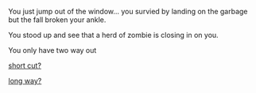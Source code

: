 You just jump out of the window... you survied by landing on the garbage but the fall broken your ankle.

You stood up and see that a herd of zombie is closing in on you.

You only have two way out

[short cut?](caught.md)

[long way?](sneaky.md)